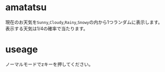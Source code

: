 # amatatsu

現在のお天気を`Sunny`,`Cloudy`,`Rainy`,`Snowy`の内から1つランダムに表示します。
表示する天気は1/4の確率で当たります。

# useage
ノーマルモードでzキーを押してください。
